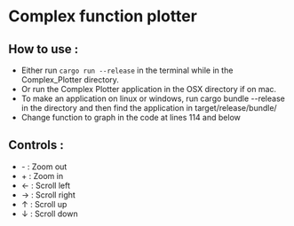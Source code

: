 # Complex function plotter

## How to use :
* Either run `cargo run --release` in the terminal while in the Complex_Plotter directory.
* Or run the Complex Plotter application in the OSX directory if on mac.
* To make an application on linux or windows, run cargo bundle --release in the directory and then find the application in target/release/bundle/
* Change function to graph in the code at lines 114 and below

## Controls :
* \- : Zoom out
* \+ : Zoom in
* ← : Scroll left
* → : Scroll right
* ↑ : Scroll up
* ↓ : Scroll down 
